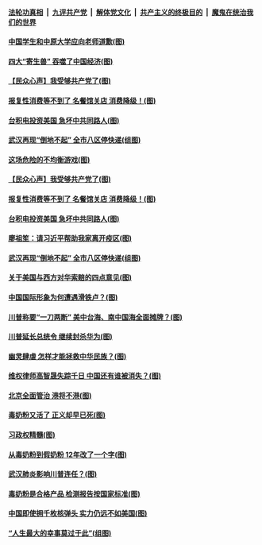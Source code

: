 ####  [法轮功真相](../../../../basic/blob/master/README.md?t=05170831) &nbsp;|&nbsp; [九评共产党](../../../../9ping.md/blob/master/README.md?t=05170831) &nbsp;|&nbsp; [解体党文化](../../../../jtdwh.md/blob/master/README.md?t=05170831)  &nbsp;|&nbsp; [共产主义的终极目的](../../../../gczydzjmd.md/blob/master/README.md?t=05170831) &nbsp;|&nbsp; [魔鬼在统治我们的世界](../../../../mgztzwmdsj.md/blob/master/README.md?t=05170831) 

#### [中国学生和中原大学应向老师道歉(图)](../pages/p4/933488.md?t=05170831) 

#### [四大“寄生兽” 吞噬了中国经济(图)](../pages/p4/933502.md?t=05170831) 

#### [【民众心声】我受够共产党了(图)](../pages/p4/933339.md?t=05170831) 

#### [报复性消费等不到了 名餐馆关店 消费降级！(图)](../pages/p4/933498.md?t=05170831) 

#### [台积电投资美国 急坏中共同路人(图)](../pages/p4/933406.md?t=05170831) 

#### [武汉再现“倒地不起” 全市八区停快递(组图)](../pages/p4/933408.md?t=05170831) 

#### [这场危险的不均衡游戏(图)](../pages/p4/933484.md?t=05170831) 

#### [【民众心声】我受够共产党了(图)](../pages/p4/933339.md?t=05170831) 

#### [报复性消费等不到了 名餐馆关店 消费降级！(图)](../pages/p4/933498.md?t=05170831) 

#### [台积电投资美国 急坏中共同路人(图)](../pages/p4/933406.md?t=05170831) 

#### [廖祖笙：请习近平帮助我家离开疫区(图)](../pages/p4/933426.md?t=05170831) 

#### [武汉再现“倒地不起” 全市八区停快递(组图)](../pages/p4/933408.md?t=05170831) 

#### [关于美国与西方对华索赔的四点意见(图)](../pages/p4/933407.md?t=05170831) 

#### [中国国际形象为何遭遇滑铁卢？(图)](../pages/p4/933405.md?t=05170831) 

#### [川普称要“一刀两断” 美中台海、南中国海全面摊牌？(图)](../pages/p4/933400.md?t=05170831) 

#### [川普延长总统令 继续封杀华为(图)](../pages/p4/933403.md?t=05170831) 

#### [幽灵肆虐 怎样才能拯救中华民族？(图)](../pages/p4/933380.md?t=05170831) 

#### [维权律师高智晟失踪千日 中国还有谁被消失？(图)](../pages/p4/933291.md?t=05170831) 

#### [北京全面管治 港将不港(图)](../pages/p4/933292.md?t=05170831) 

#### [毒奶粉又活了 正义却早已死(图)](../pages/p4/933295.md?t=05170831) 

#### [习政权精髓(图)](../pages/p4/933290.md?t=05170831) 

#### [从毒奶粉到假奶粉 12年改了一个字(图)](../pages/p4/933297.md?t=05170831) 

#### [武汉肺炎影响川普连任？(图)](../pages/p4/933289.md?t=05170831) 

#### [毒奶粉是合格产品 检测报告按国家标准(图)](../pages/p4/933296.md?t=05170831) 

#### [中国即使拥千枚核弹头 实力仍远不如美国(图)](../pages/p4/933205.md?t=05170831) 

#### [“人生最大的幸事莫过于此”(组图)](../pages/p4/933126.md?t=05170831) 


